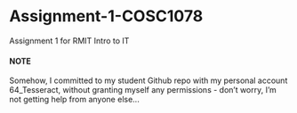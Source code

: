 # Assignment-1-COSC1078
Assignment 1 for RMIT Intro to IT



#### NOTE
Somehow, I committed to my student Github repo with my personal account 64_Tesseract, without granting myself any permissions - don’t worry, I’m not getting help from anyone else...
